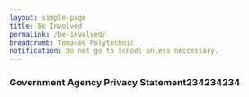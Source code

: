 ```yaml
---
layout: simple-page
title: Be Involved
permalink: /be-involved/
breadcrumb: Temasek Polytechnic
notification: Do not go to school unless neccessary.
---
```


### **Government Agency Privacy Statement**234234234